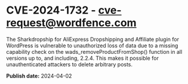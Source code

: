 # CVE-2024-1732 - cve-request@wordfence.com

The Sharkdropship for AliExpress Dropshipping and Affiliate plugin for WordPress is vulnerable to unauthorized loss of data due to a missing capability check on the wads_removeProductFromShop() function in all versions up to, and including, 2.2.4. This makes it possible for unauthenticated attackers to delete arbitrary posts.

**Publish date:** 2024-04-02
